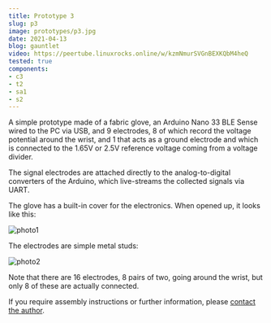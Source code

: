 ```yaml
---
title: Prototype 3
slug: p3
image: prototypes/p3.jpg
date: 2021-04-13
blog: gauntlet
video: https://peertube.linuxrocks.online/w/kzmNmurSVGnBEXKQbM4heQ
tested: true
components:
- c3
- t2
- sa1
- s2
---
```


A simple prototype made of a fabric glove, an Arduino Nano 33 BLE Sense wired
to the PC via USB, and 9 electrodes, 8 of which record the voltage potential
around the wrist, and 1 that acts as a ground electrode and which is connected
to the 1.65V or 2.5V reference voltage coming from a voltage divider.

The signal electrodes are attached directly to the analog-to-digital converters
of the Arduino, which live-streams the collected signals via UART.

The glove has a built-in cover for the electronics.  When opened up, it looks
like this:

![photo1](/img/textiles/t2.jpg)

The electrodes are simple metal studs:

![photo2](/img/prototypes/p3_inside.jpg)

Note that there are 16 electrodes, 8 pairs of two, going around the wrist, but
only 8 of these are actually connected.

If you require assembly instructions or further information, please [contact the author](/faq).
